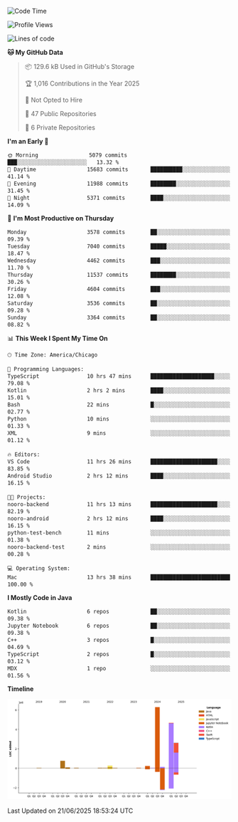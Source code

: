 <!--START_SECTION:waka-->
![Code Time](http://img.shields.io/badge/Code%20Time-1%2C320%20hrs-blue)

![Profile Views](http://img.shields.io/badge/Profile%20Views-0-blue)

![Lines of code](https://img.shields.io/badge/From%20Hello%20World%20I%27ve%20Written-15.3%20million%20lines%20of%20code-blue)

**🐱 My GitHub Data** 

> 📦 129.6 kB Used in GitHub's Storage 
 > 
> 🏆 1,016 Contributions in the Year 2025
 > 
> 🚫 Not Opted to Hire
 > 
> 📜 47 Public Repositories 
 > 
> 🔑 6 Private Repositories 
 > 
**I'm an Early 🐤** 

```text
🌞 Morning                5079 commits        ███░░░░░░░░░░░░░░░░░░░░░░   13.32 % 
🌆 Daytime                15683 commits       ██████████░░░░░░░░░░░░░░░   41.14 % 
🌃 Evening                11988 commits       ████████░░░░░░░░░░░░░░░░░   31.45 % 
🌙 Night                  5371 commits        ████░░░░░░░░░░░░░░░░░░░░░   14.09 % 
```
📅 **I'm Most Productive on Thursday** 

```text
Monday                   3578 commits        ██░░░░░░░░░░░░░░░░░░░░░░░   09.39 % 
Tuesday                  7040 commits        █████░░░░░░░░░░░░░░░░░░░░   18.47 % 
Wednesday                4462 commits        ███░░░░░░░░░░░░░░░░░░░░░░   11.70 % 
Thursday                 11537 commits       ████████░░░░░░░░░░░░░░░░░   30.26 % 
Friday                   4604 commits        ███░░░░░░░░░░░░░░░░░░░░░░   12.08 % 
Saturday                 3536 commits        ██░░░░░░░░░░░░░░░░░░░░░░░   09.28 % 
Sunday                   3364 commits        ██░░░░░░░░░░░░░░░░░░░░░░░   08.82 % 
```


📊 **This Week I Spent My Time On** 

```text
🕑︎ Time Zone: America/Chicago

💬 Programming Languages: 
TypeScript               10 hrs 47 mins      ████████████████████░░░░░   79.08 % 
Kotlin                   2 hrs 2 mins        ████░░░░░░░░░░░░░░░░░░░░░   15.01 % 
Bash                     22 mins             █░░░░░░░░░░░░░░░░░░░░░░░░   02.77 % 
Python                   10 mins             ░░░░░░░░░░░░░░░░░░░░░░░░░   01.33 % 
XML                      9 mins              ░░░░░░░░░░░░░░░░░░░░░░░░░   01.12 % 

🔥 Editors: 
VS Code                  11 hrs 26 mins      █████████████████████░░░░   83.85 % 
Android Studio           2 hrs 12 mins       ████░░░░░░░░░░░░░░░░░░░░░   16.15 % 

🐱‍💻 Projects: 
nooro-backend            11 hrs 13 mins      █████████████████████░░░░   82.19 % 
nooro-android            2 hrs 12 mins       ████░░░░░░░░░░░░░░░░░░░░░   16.15 % 
python-test-bench        11 mins             ░░░░░░░░░░░░░░░░░░░░░░░░░   01.38 % 
nooro-backend-test       2 mins              ░░░░░░░░░░░░░░░░░░░░░░░░░   00.28 % 

💻 Operating System: 
Mac                      13 hrs 38 mins      █████████████████████████   100.00 % 
```

**I Mostly Code in Java** 

```text
Kotlin                   6 repos             ██░░░░░░░░░░░░░░░░░░░░░░░   09.38 % 
Jupyter Notebook         6 repos             ██░░░░░░░░░░░░░░░░░░░░░░░   09.38 % 
C++                      3 repos             █░░░░░░░░░░░░░░░░░░░░░░░░   04.69 % 
TypeScript               2 repos             █░░░░░░░░░░░░░░░░░░░░░░░░   03.12 % 
MDX                      1 repo              ░░░░░░░░░░░░░░░░░░░░░░░░░   01.56 % 
```



**Timeline**

![Lines of Code chart](https://raw.githubusercontent.com/phanijsp/phanijsp/main/assets/bar_graph.png)


 Last Updated on 21/06/2025 18:53:24 UTC
<!--END_SECTION:waka-->
